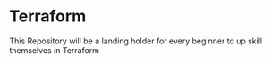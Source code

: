 # Terraform
This Repository will be a landing holder for every beginner to up skill themselves in Terraform
